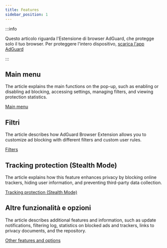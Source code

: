 ```yaml
---
title: Features
sidebar_position: 1
---
```


:::info

Questo articolo riguarda l'Estensione di browser AdGuard, che protegge solo il tuo browser. Per proteggere l'intero dispositivo, [scarica l'app AdGuard](https://agrd.io/download-kb-adblock)

:::

## Main menu

The article explains the main functions on the pop-up, such as enabling or disabling ad blocking, accessing settings, managing filters, and viewing protection statistics.

[Main menu](/adguard-browser-extension/features/main-menu.md)

## Filtri

The article describes how AdGuard Browser Extension allows you to customize ad blocking with different filters and custom user rules.

[Filters](/adguard-browser-extension/features/filters.md)

## Tracking protection (Stealth Mode)

The article explains how this feature enhances privacy by blocking online trackers, hiding user information, and preventing third-party data collection.

[Tracking protection (Stealth Mode)](/adguard-browser-extension/features/stealth-mode.md)

## Altre funzionalità e opzioni

The article describes additional features and information, such as update notifications, filtering log, statistics on blocked ads and trackers, links to privacy documents, and the repository.

[Other features and options](/adguard-browser-extension/features/other-features.md)

